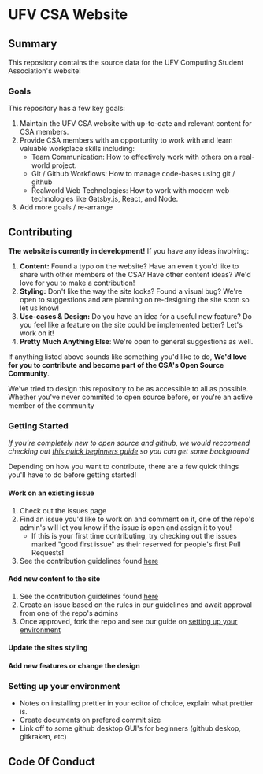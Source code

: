 # UFV CSA Website

## Summary

This repository contains the source data for the UFV Computing Student Association's website!

### Goals

This repository has a few key goals:

1. Maintain the UFV CSA website with up-to-date and relevant content for CSA members.
2. Provide CSA members with an opportunity to work with and learn valuable workplace skills including:
   - Team Communication: How to effectively work with others on a real-world project.
   - Git / Github Workflows: How to manage code-bases using git / github
   - Realworld Web Technologies: How to work with modern web technologies like Gatsby.js, React, and Node.
3. Add more goals / re-arrange

## Contributing

**The website is currently in development!** If you have any ideas involving:

1. **Content:** Found a typo on the website? Have an even't you'd like to share with other members of the CSA? Have other content ideas? We'd love for you to make a contribution!
2. **Styling:** Don't like the way the site looks? Found a visual bug? We're open to suggestions and are planning on re-designing the site soon so let us know!
3. **Use-cases & Design:** Do you have an idea for a useful new feature? Do you feel like a feature on the site could be implemented better? Let's work on it!
4. **Pretty Much Anything Else**: We're open to general suggestions as well.

If anything listed above sounds like something you'd like to do, **We'd love for you to contribute and become part of the CSA's Open Source Community**.

We've tried to design this repository to be as accessible to all as possible. Whether you've never commited to open source before, or you're an active member of the community

### Getting Started

_If you're completely new to open source and github, we would reccomend checking out [this quick beginners guide]() so you can get some background_

Depending on how you want to contribute, there are a few quick things you'll have to do before getting started!

#### Work on an existing issue

1. Check out the issues page
2. Find an issue you'd like to work on and comment on it, one of the repo's admin's will let you know if the issue is open and assign it to you!
   - If this is your first time contributing, try checking out the issues marked "good first issue" as their reserved for people's first Pull Requests!
3. See the contribution guidelines found [here](LINK-TO-CONTRIBUTING.md)

#### Add new content to the site

1. See the contribution guidelines found [here](LINK-TO-CONTRIBUTING.md)
2. Create an issue based on the rules in our guidelines and await approval from one of the repo's admins
3. Once approved, fork the repo and see our guide on [setting up your environment]()

#### Update the sites styling

<!-- TODO -->

#### Add new features or change the design

<!-- TODO -->

### Setting up your environment

<!-- TODO -->

- Notes on installing prettier in your editor of choice, explain what prettier is.
- Create documents on prefered commit size
- Link off to some github desktop GUI's for beginners (github deskop, gitkraken, etc)

## Code Of Conduct

<!-- TODO add a code of conduct -->
